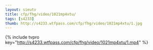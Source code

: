 ```yaml
--- 
layout: sieutv
title: cfp/fhg/video/1021mp4xtu/
tags: [s4233]
thumb: http://s4233.wtfpass.com/cfp/fhg/video/1021mp4xtu/1.jpg
---
```

{% include tvpro key="http://s4233.wtfpass.com/cfp/fhg/video/1021mp4xtu/1.mp4" %} 
